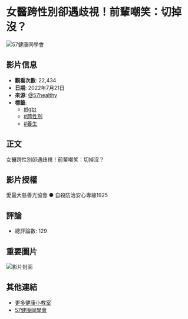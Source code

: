 # 女醫跨性別卻遇歧視！前輩嘲笑：切掉沒？

![57健康同學會](https://yt3.ggpht.com/xj_SqX66cF6VCTdiq4NX5RvBcX5lpuNp2h80I2mFpFTtieHiQDdcwPA-vcD5ijQ7uKPH-o-UDw=s48-c-k-c0x00ffffff-no-rj)

## 影片信息
- **觀看次數**: 22,434
- **日期**: 2022年7月21日
- **來源**: [@57healthy](https://www.youtube.com/@57healthy)
- **標籤**: 
  - [#lgbt](https://www.youtube.com/hashtag/lgbt)
  - [#跨性別](https://www.youtube.com/hashtag/%E8%B7%A8%E6%80%A7%E5%88%A5)
  - [#養生](https://www.youtube.com/hashtag/%E9%A4%8A%E7%94%9F)

## 正文
女醫跨性別卻遇歧視！前輩嘲笑：切掉沒？

## 影片授權
愛最大慈善光協會 ● 自殺防治安心專線1925 

## 評論
- 總評論數: 129

## 重要圖片
![影片封面](https://i.ytimg.com/vi/NP4S-XmDT3E/hqdefault.jpg?sqp=-oaymwEmCKgBEF5IWvKriqkDGQgBFQAAiEIYAdgBAeIBCggYEAIYBjgBQAE=&rs=AOn4CLDluThSchKGqyj0q4u8YrWCmI_2Lw)

## 其他連結
- [更多健康小教室](https://www.youtube.com/playlist?list=PLVbxv23OmOgJ2oz6C4YyyM9mHn01WIcjd) 
- [57健康同學會](https://www.youtube.com/@57healthy)